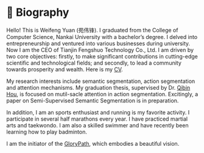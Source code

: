 # 🤵 Biography

Hello! This is Weifeng Yuan (苑伟锋). I graduated from the College of Computer Science, Nankai University with a bachelor’s degree. I delved into entrepreneurship and ventured into various businesses during university. Now I am the CEO of Tianjin Fengshuo Technology Co., Ltd. I am driven by two core objectives: firstly, to make significant contributions in cutting-edge scientific and technological fields; and secondly, to lead a community towards prosperity and wealth. Here is my [CV](http://ywflare.github.io/files/CV_WeifengYuan.pdf).

My research interests include semantic segmentation, action segmentation and attention mechanisms. My graduation thesis, supervised by Dr. [Qibin Hou](https://houqb.github.io/), is focused on mutil-sacle attention in action segmentation. Excitingly, a paper on Semi-Supervised Semantic Segmentation is in preparation.

In addition, I am an sports enthusiast and running is my favorite activity. I participate in several half marathons every year. I have practiced martial arts and taekwondo. I am also a skilled swimmer and have recently been learning how to play badminton.

I am the initiator of the [GloryPath](https://nkuflare.com/), which embodies a beautiful vision.